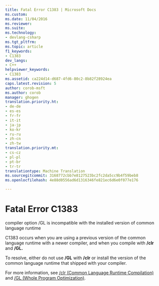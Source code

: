 ```yaml
---
title: Fatal Error C1383 | Microsoft Docs
ms.custom: 
ms.date: 11/04/2016
ms.reviewer: 
ms.suite: 
ms.technology:
- devlang-csharp
ms.tgt_pltfrm: 
ms.topic: article
f1_keywords:
- C1383
dev_langs:
- C++
helpviewer_keywords:
- C1383
ms.assetid: ca224d14-d687-4fd6-80c2-8b82f28924ea
caps.latest.revision: 5
author: corob-msft
ms.author: corob
manager: ghogen
translation.priority.ht:
- de-de
- es-es
- fr-fr
- it-it
- ja-jp
- ko-kr
- ru-ru
- zh-cn
- zh-tw
translation.priority.mt:
- cs-cz
- pl-pl
- pt-br
- tr-tr
translationtype: Machine Translation
ms.sourcegitcommit: 3168772cbb7e8127523bc2fc2da5cc9b4f59beb8
ms.openlocfilehash: 4e88d0556ad6d1316346fe821ec6d6e0f077e176

---
```

# <a name="fatal-error-c1383"></a>Fatal Error C1383
compiler option /GL is incompatible with the installed version of common language runtime  
  
 C1383 occurs when you are using a previous version of the common language runtime with a newer compiler, and when you compile with **/clr** and **/GL.**  
  
 To resolve, either do not use **/GL** with **/clr** or install the version of the common language runtime that shipped with your compiler.  
  
 For more information, see [/clr (Common Language Runtime Compilation)](../../build/reference/clr-common-language-runtime-compilation.md) and [/GL (Whole Program Optimization)](../../build/reference/gl-whole-program-optimization.md).


<!--HONumber=Jan17_HO4-->


